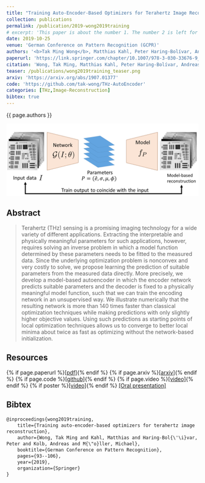 ```yaml
---
title: "Training Auto-Encoder-Based Optimizers for Terahertz Image Reconstruction"
collection: publications
permalink: /publication/2019-wong2019training
# excerpt: 'This paper is about the number 1. The number 2 is left for future work.'
date: 2019-10-25
venue: 'German Conference on Pattern Recognition (GCPR)'
authors: '<b>Tak Ming Wong</b>, Matthias Kahl, Peter Haring-Bolívar, Andreas Kolb, Michael Möller'
paperurl: 'https://link.springer.com/chapter/10.1007/978-3-030-33676-9_7'
citation: 'Wong, Tak Ming, Matthias Kahl, Peter Haring-Bolívar, Andreas Kolb, and Michael Möller. "Training auto-encoder-based optimizers for terahertz image reconstruction." In German Conference on Pattern Recognition, pp. 93-106. Cham: Springer International Publishing, 2019.'
teaser: /publications/wong2019training_teaser.png
arxiv: 'https://arxiv.org/abs/1907.01377'
code: 'https://github.com/tak-wong/THz-AutoEncoder'
categories: [THz,Image-Reconstruction]
bibtex: true
---
```


{{ page.authors }}



<img class="pub_teaser" src="../images/publications/wong2019training_teaser.png" alt="Teaser Image" title="teaser" />

## Abstract
> Terahertz (THz) sensing is a promising imaging technology for a wide variety of different applications. Extracting the interpretable and physically meaningful parameters for such applications, however, requires solving an inverse problem in which a model function determined by these parameters needs to be fitted to the measured data. Since the underlying optimization problem is nonconvex and very costly to solve, we propose learning the prediction of suitable parameters from the measured data directly. More precisely, we develop a model-based autoencoder in which the encoder network predicts suitable parameters and the decoder is fixed to a physically meaningful model function, such that we can train the encoding network in an unsupervised way. We illustrate numerically that the resulting network is more than 140 times faster than classical optimization techniques while making predictions with only slightly higher objective values. Using such predictions as starting points of local optimization techniques allows us to converge to better local minima about twice as fast as optimizing without the network-based initialization.

## Resources

{% if page.paperurl %}<a href=" {{ page.paperurl }} ">[pdf]</a>{% endif %} {% if page.arxiv %}<a href=" {{ page.arxiv }} ">[arxiv]</a>{% endif %} {% if page.code %}<a href=" {{ page.code }} ">[github]</a>{% endif %} {% if page.video %}<a href=" {{ page.video }} ">[video]</a>{% endif %} {% if poster %}<a href=" {{ page.poster }} ">[video]</a>{% endif %}
[[Oral presentation]](/talks/2019-09-11-GCPR)

## Bibtex

    @inproceedings{wong2019training,
        title={Training auto-encoder-based optimizers for terahertz image reconstruction},
        author={Wong, Tak Ming and Kahl, Matthias and Haring-Bol{\'\i}var, Peter and Kolb, Andreas and M{\"o}ller, Michael},
        booktitle={German Conference on Pattern Recognition},
        pages={93--106},
        year={2019},
        organization={Springer}
    }